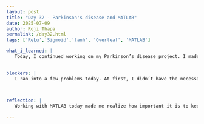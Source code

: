```yaml
---
layout: post
title: "Day 32 - Parkinson's disease and MATLAB"
date: 2025-07-09
author: Roji Thapa
permalink: /day32.html
tags: ['ReLu','Sigmoid','tanh', 'Overleaf', 'MATLAB']

what_i_learned: |
   Today, I continued working on my Parkinson’s disease project. I made some changes to my code for balancing data and cross-validation, especially improving how I calculate the percentage difference. After that, I updated my table in Overleaf. Then, I switched to MATLAB to work on imbalanced data without cross-validation. Since it had been a while since I used MATLAB, I had to review some of my old work to remember how things work. I tried different machine learning models like KNN, SVM, decision tree, and random forest. And also my customized elm with different activations(sigmoid, ReLu, tanh). Because I had already done  the coding in Python, it was easier to code in MATLAB.

  
blockers: |
   I ran into a few problems today. At first, I didn’t have the necessary MATLAB toolbox for machine learning, so I had to install free Statistics and Machine Learning Toolbox to continue. I also faced issues with the Extreme Learning Machine (ELM) model, so I decided to skip it for now and focus on the other models. Making the code run smoothly in MATLAB took more time than I expected, mainly because I had to adjust to the differences from Python.
   


reflection: |
   Working with MATLAB today made me realize how important it is to keep practicing different programming languages so I don’t forget them. Since I already knew the concepts from Python, coding was easier, but switching between languages was confusing. Tomorrow, I plan to figure out how to use ELM properly and finish evaluating my models. Overall, it was a good day of learning and progress.

---
```

